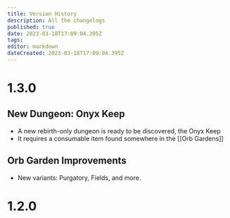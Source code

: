 ```yaml
---
title: Version History
description: All the changelogs
published: true
date: 2023-03-18T17:09:04.395Z
tags: 
editor: markdown
dateCreated: 2023-03-18T17:09:04.395Z
---
```


# 1.3.0
## New Dungeon: Onyx Keep
* A new rebirth-only dungeon is ready to be discovered, the Onyx Keep
* It requires a consumable item found somewhere in the [[Orb Gardens]]

## Orb Garden Improvements
* New variants: Purgatory, Fields, and more.

# 1.2.0